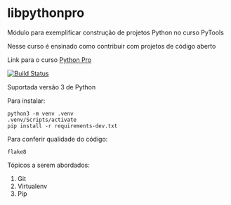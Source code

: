 # libpythonpro
Módulo para exemplificar construção de projetos Python no curso PyTools

Nesse curso é ensinado como contribuir com projetos de código aberto

Link para o curso [Python Pro](https://pythonpro.com.br/)

[![Build Status](https://app.travis-ci.com/Jessicabferreira/libpythonpro.svg?branch=main)](https://app.travis-ci.com/Jessicabferreira/libpythonpro)

Suportada versão 3 de Python

Para instalar:

```console
python3 -m venv .venv
.venv/Scripts/activate 
pip install -r requirements-dev.txt
```

Para conferir qualidade do código:

```console
flake8
```

Tópicos a serem abordados:
 1. Git
 2. Virtualenv
 3. Pip